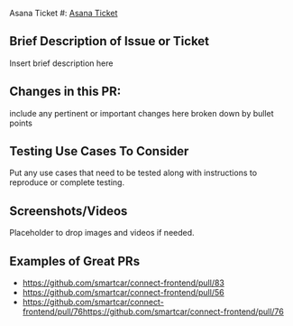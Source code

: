 Asana Ticket #: [Asana Ticket](https://app.asana.com/0/1135848224816825/list)

## Brief Description of Issue or Ticket
Insert brief description here

## Changes in this PR:
include any pertinent or important changes here broken down by bullet points

## Testing Use Cases To Consider
Put any use cases that need to be tested along with instructions to reproduce or complete testing.

## Screenshots/Videos
Placeholder to drop images and videos if needed.

## Examples of Great PRs
- https://github.com/smartcar/connect-frontend/pull/83
- https://github.com/smartcar/connect-frontend/pull/56
- https://github.com/smartcar/connect-frontend/pull/76https://github.com/smartcar/connect-frontend/pull/76
